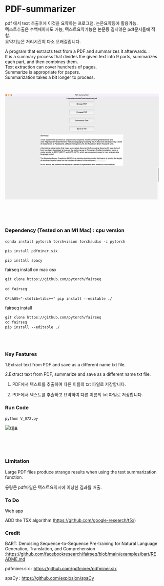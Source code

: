 # PDF-summarizer

pdf 에서 text 추출후에 이것을 요약하는 프로그램.  논문요약등에 활용가능. <br/> 
텍스트추출은 수백페이지도 가능, 텍스트요약기능은 논문등 길지않은 pdf문서들에 적합. <br/> 
요약기능은 처리시간이 다소 오래걸립니다.<br/> 


A program that extracts text from a PDF and summarizes it afterwards. :<br/> 
It is a summary process that divides the given text into 9 parts, summarizes each part, and then combines them. <br/>
Text extraction can cover hundreds of pages. <br/>
Summarize is appropriate for papers. <br/>
Summarization takes a bit longer to process. 

<br/> 

![대표](https://github.com/leeseomin/PDF-summarizer/blob/main/pic/1.png)



  <br/> <br/><br/> 
###  Dependency (Tested on an M1 Mac) : cpu version


``` conda install pytorch torchvision torchaudio -c pytorch ```

```pip install pdfminer.six``` 

```pip install spacy```


fairseq install on mac osx

```
git clone https://github.com/pytorch/fairseq

cd fairseq

CFLAGS="-stdlib=libc++" pip install --editable ./
``` 

fairseq install 
```
git clone https://github.com/pytorch/fairseq
cd fairseq
pip install --editable ./
```


 <br/><br/> 
 
 
### Key Features


1.Extract text from PDF and save as a different name txt file.

2.Extract text from PDF, summarize and save as a different name txt file.

1. PDF에서 텍스트를 추출하여 다른 이름의 txt 파일로 저장합니다.

2. PDF에서 텍스트를 추출하고 요약하여 다른 이름의 txt 파일로 저장합니다.

 
 
 
### Run Code 

```python V_072.py``` 

![대표](https://github.com/leeseomin/PDF-summarizer/blob/main/pic/2.png)



  <br/>
 <br/><br/> 



### Limitation

Large PDF files produce strange results when using the text summarization function.

용량큰 pdf파일은 텍스트요약시에 이상한 결과를 배출.


###  To Do


Web app

ADD the T5X algorithm  (https://github.com/google-research/t5x)


### Credit

BART: Denoising Sequence-to-Sequence Pre-training for Natural Language Generation, Translation, and Comprehension :https://github.com/facebookresearch/fairseq/blob/main/examples/bart/README.md

pdfminer.six  :  https://github.com/pdfminer/pdfminer.six 

spaCy : https://github.com/explosion/spaCy
